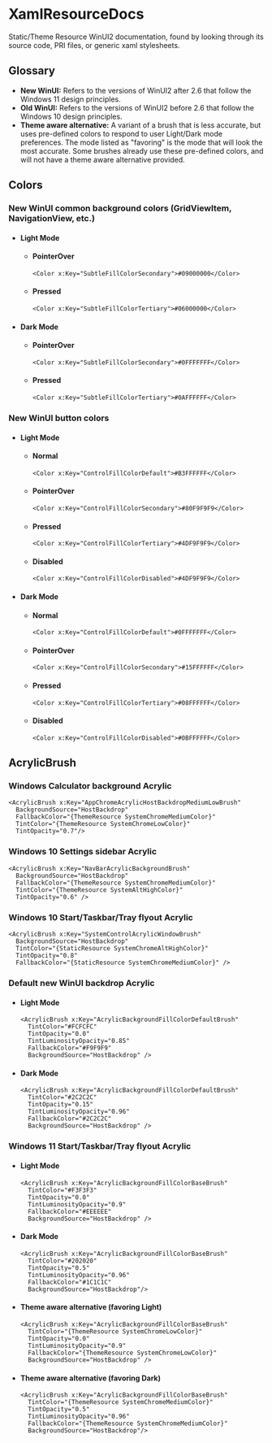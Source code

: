 # XamlResourceDocs

Static/Theme Resource WinUI2 documentation, found by looking through its source code, PRI files, or generic xaml stylesheets.

## Glossary

* __New WinUI:__ Refers to the versions of WinUI2 after 2.6 that follow the Windows 11 design principles.
* __Old WinUI:__ Refers to the versions of WinUI2 before 2.6 that follow the Windows 10 design principles.
* __Theme aware alternative:__ A variant of a brush that is less accurate, but uses pre-defined colors to respond to user Light/Dark mode preferences. The mode listed as "favoring" is the mode that will look the most accurate. Some brushes already use these pre-defined colors, and will not have a theme aware alternative provided.

## Colors

### New WinUI common background colors (GridViewItem, NavigationView, etc.)

- #### Light Mode

  - #### PointerOver
  
    ```xaml
    <Color x:Key="SubtleFillColorSecondary">#09000000</Color>
    ```
  
  - #### Pressed
  
    ```xaml
    <Color x:Key="SubtleFillColorTertiary">#06000000</Color>
    ```
    
- #### Dark Mode

  - #### PointerOver
  
    ```xaml
    <Color x:Key="SubtleFillColorSecondary">#0FFFFFFF</Color>
    ```
  
  - #### Pressed
  
    ```xaml
    <Color x:Key="SubtleFillColorTertiary">#0AFFFFFF</Color>
    ```

### New WinUI button colors

- #### Light Mode

  - #### Normal
  
    ```xaml
    <Color x:Key="ControlFillColorDefault">#B3FFFFFF</Color>
    ```
  
  - #### PointerOver
  
    ```xaml
    <Color x:Key="ControlFillColorSecondary">#80F9F9F9</Color>
    ```
  
  - #### Pressed
  
    ```xaml
    <Color x:Key="ControlFillColorTertiary">#4DF9F9F9</Color>
    ```
    
  - #### Disabled
  
    ```xaml
    <Color x:Key="ControlFillColorDisabled">#4DF9F9F9</Color>
    ```
- #### Dark Mode

  - #### Normal
  
    ```xaml
    <Color x:Key="ControlFillColorDefault">#0FFFFFFF</Color>
    ```
  
  - #### PointerOver
  
    ```xaml
    <Color x:Key="ControlFillColorSecondary">#15FFFFFF</Color>
    ```
  
  - #### Pressed
  
    ```xaml
    <Color x:Key="ControlFillColorTertiary">#08FFFFFF</Color>
    ```
    
  - #### Disabled
  
    ```xaml
    <Color x:Key="ControlFillColorDisabled">#0BFFFFFF</Color>
    ```

## AcrylicBrush

### Windows Calculator background Acrylic

```xaml
<AcrylicBrush x:Key="AppChromeAcrylicHostBackdropMediumLowBrush"
  BackgroundSource="HostBackdrop"
  FallbackColor="{ThemeResource SystemChromeMediumColor}"
  TintColor="{ThemeResource SystemChromeLowColor}"
  TintOpacity="0.7"/>
```

### Windows 10 Settings sidebar Acrylic

```xaml
<AcrylicBrush x:Key="NavBarAcrylicBackgroundBrush"
  BackgroundSource="HostBackdrop"
  FallbackColor="{ThemeResource SystemChromeMediumColor}"
  TintColor="{ThemeResource SystemAltHighColor}"
  TintOpacity="0.6" />
```

### Windows 10 Start/Taskbar/Tray flyout Acrylic

```xaml
<AcrylicBrush x:Key="SystemControlAcrylicWindowBrush"
  BackgroundSource="HostBackdrop"
  TintColor="{StaticResource SystemChromeAltHighColor}"
  TintOpacity="0.8"
  FallbackColor="{StaticResource SystemChromeMediumColor}" />
```

### Default new WinUI backdrop Acrylic

- #### Light Mode

  ```xaml
  <AcrylicBrush x:Key="AcrylicBackgroundFillColorDefaultBrush"
    TintColor="#FCFCFC"
    TintOpacity="0.0"
    TintLuminosityOpacity="0.85"
    FallbackColor="#F9F9F9"
    BackgroundSource="HostBackdrop" />
  ```

- #### Dark Mode

  ```xaml
  <AcrylicBrush x:Key="AcrylicBackgroundFillColorDefaultBrush"
    TintColor="#2C2C2C"
    TintOpacity="0.15"
    TintLuminosityOpacity="0.96"
    FallbackColor="#2C2C2C"
    BackgroundSource="HostBackdrop" />
  ```

### Windows 11 Start/Taskbar/Tray flyout Acrylic

- #### Light Mode

  ```xaml
  <AcrylicBrush x:Key="AcrylicBackgroundFillColorBaseBrush"
    TintColor="#F3F3F3"
    TintOpacity="0.0"
    TintLuminosityOpacity="0.9"
    FallbackColor="#EEEEEE"
    BackgroundSource="HostBackdrop" />
  ```

- #### Dark Mode

  ```xaml
  <AcrylicBrush x:Key="AcrylicBackgroundFillColorBaseBrush"
    TintColor="#202020"
    TintOpacity="0.5"
    TintLuminosityOpacity="0.96"
    FallbackColor="#1C1C1C"
    BackgroundSource="HostBackdrop"/>
  ```
  
- #### Theme aware alternative (favoring Light)

  ```xaml
  <AcrylicBrush x:Key="AcrylicBackgroundFillColorBaseBrush"
    TintColor="{ThemeResource SystemChromeLowColor}"
    TintOpacity="0.0"
    TintLuminosityOpacity="0.9"
    FallbackColor="{ThemeResource SystemChromeLowColor}"
    BackgroundSource="HostBackdrop" />
  ```

- #### Theme aware alternative (favoring Dark)

  ```xaml
  <AcrylicBrush x:Key="AcrylicBackgroundFillColorBaseBrush"
    TintColor="{ThemeResource SystemChromeMediumColor}"
    TintOpacity="0.5"
    TintLuminosityOpacity="0.96"
    FallbackColor="{ThemeResource SystemChromeMediumColor}"
    BackgroundSource="HostBackdrop"/>
  ```
